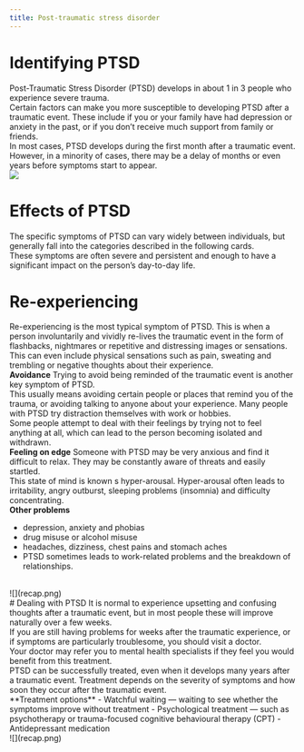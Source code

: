 ```yaml
---
title: Post-traumatic stress disorder
---
```

# Identifying PTSD
Post-Traumatic Stress Disorder (PTSD) develops in about 1 in 3 people who experience severe trauma.
<br>
Certain factors can make you more susceptible to developing PTSD after a traumatic event. These include if you or your family have had depression or anxiety in the past, or if you don’t receive much support from family or friends.
<br>
In most cases, PTSD develops during the first month after a traumatic event. However, in a minority of cases, there may be a delay of months or even years before symptoms start to appear.
<br>
![](recap.png)
<br>
# Effects of PTSD
The specific symptoms of PTSD can vary widely between individuals, but generally fall into the categories described in the following cards.
<br>
These symptoms are often severe and persistent and enough to have a significant impact on the person’s day-to-day life.
<br>
# Re-experiencing
Re-experiencing is the most typical symptom of PTSD. This is when a person involuntarily and vividly re-lives the traumatic event in the form of flashbacks, nightmares or repetitive and distressing images or sensations.
<br>
This can even include physical sensations such as pain, sweating and trembling or negative thoughts about their experience.
<br>
**Avoidance**
Trying to avoid being reminded of the traumatic event is another key symptom of PTSD.
<br>
This usually means avoiding certain people or places that remind you of the trauma, or avoiding talking to anyone about your experience. Many people with PTSD try distraction themselves with work or hobbies.
<br>
Some people attempt to deal with their feelings by trying not to feel anything at all, which can lead to the person becoming isolated and withdrawn.
<br>
**Feeling on edge**
Someone with PTSD may be very anxious and find it difficult to relax. They may be constantly aware of threats and easily startled.
<br>
This state of mind is known s hyper-arousal. Hyper-arousal often leads to irritability, angry outburst, sleeping problems (insomnia) and difficulty concentrating.
<br>
**Other problems**
- depression, anxiety and phobias
- drug misuse or alcohol misuse
- headaches, dizziness, chest pains and stomach aches
- PTSD sometimes leads to work-related problems and the breakdown of relationships.
<br>
![](recap.png)
<br>
# Dealing with PTSD
It is normal to experience upsetting and confusing thoughts after a traumatic event, but in most people these will improve naturally over a few weeks.
<br>
If you are still having problems for weeks after the traumatic experience, or if symptoms are particularly troublesome, you should visit a doctor.
<br>
Your doctor may refer you to mental health specialists if they feel you would benefit from this treatment.
<br>
PTSD can be successfully treated, even when it develops many years after a traumatic event. Treatment depends on the severity of symptoms and how soon they occur after the traumatic event.
<br>
**Treatment options**
- Watchful waiting — waiting to see whether the symptoms improve without treatment
- Psychological treatment — such as psychotherapy or trauma-focused cognitive behavioural therapy (CPT)
- Antidepressant medication
<br>
![](recap.png)
<br>
